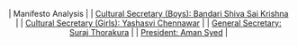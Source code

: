 <!-- TITLE: SUC Report Card 2018 -->
<!-- SUBTITLE: As the semester draws to a close, we take a look at the promises made by the current SU during elections last semester and analyze how many of their ideas actually came to fruition. -->


<center>

| Manifesto Analysis |
| [Cultural Secretary (Boys): Bandari Shiva Sai Krishna](/news/spotlight/suc-report-card-2018/bandari-shiva) | 
| [Cultural Secretary (Girls): Yashasvi Chennawar](/news/spotlight/suc-report-card-2018/yashasvi-chennawar) | 
| [General Secretary: Suraj Thorakura](news/spotlight/suc-report-card-2018/suraj-thotakura) | 
| [President: Aman Syed](news/spotlight/suc-report-card-2018/aman-syed) |

</center>